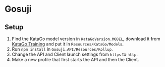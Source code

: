 # Gosuji

## Setup
1. Find the KataGo model version in `KataGoVersion.MODEL`, download it from [KataGo Training](https://katagotraining.org/networks/) and put it in `Resources/KataGo/Models`.
2. Run `npm install` in `Gosuji.API/Resources/Rollup`.
3. Change the API and Client launch settings from `https` to `http`.
4. Make a new profile that first starts the API and then the Client.

